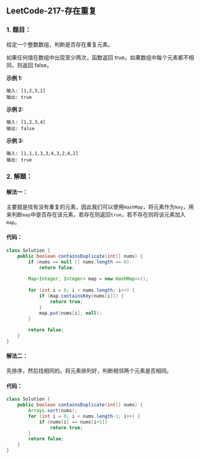 ## LeetCode-217-存在重复

### 1. 题目：

给定一个整数数组，判断是否存在重复元素。

如果任何值在数组中出现至少两次，函数返回 true。如果数组中每个元素都不相同，则返回 false。

**示例 1:**

```
输入: [1,2,3,1]
输出: true
```

**示例 2:**

```
输入: [1,2,3,4]
输出: false
```

**示例 3:**

```
输入: [1,1,1,3,3,4,3,2,4,2]
输出: true
```

### 2. 解题：

#### 解法一：

主要就是找有没有重复的元素，因此我们可以使用`HashMap`，将元素作为`key`，用来判断`map`中是否存在该元素，若存在则返回`true`，若不存在则将该元素加入`map`。

#### 代码：

```java
class Solution {
    public boolean containsDuplicate(int[] nums) {
        if (nums == null || nums.length == 0)
            return false;
        
        Map<Integer, Integer> map = new HashMap<>();
        
        for (int i = 0; i < nums.length; i++) {
            if (map.containsKey(nums[i])) {
                return true;
            }
            map.put(nums[i], null);
        }
        
        return false;
    }
}
```

#### 解法二：

先排序，然后找相同的。将元素排列好，判断相邻两个元素是否相同。

#### 代码：

```java
class Solution {
    public boolean containsDuplicate(int[] nums) {
        Arrays.sort(nums);
        for (int i = 0; i < nums.length-1; i++) {
            if (nums[i] == nums[i+1])
                return true;
        }
        return false;
    }
}
```

